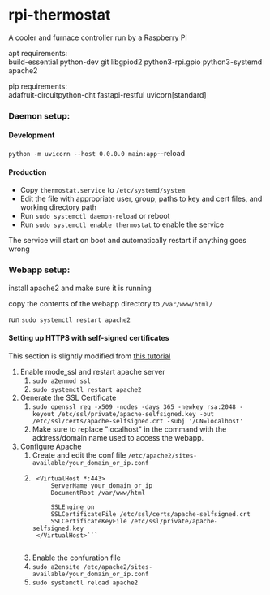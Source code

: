 # rpi-thermostat

A cooler and furnace controller run by a Raspberry Pi

apt requirements:  
build-essential python-dev git libgpiod2 python3-rpi.gpio python3-systemd apache2

pip requirements:  
adafruit-circuitpython-dht fastapi-restful uvicorn[standard] 

### Daemon setup:

#### Development

`python -m uvicorn --host 0.0.0.0 main:app`--reload

#### Production

- Copy `thermostat.service` to `/etc/systemd/system`
- Edit the file with appropriate user, group, paths to key and cert files, and working directory path
- Run `sudo systemctl daemon-reload` or reboot
- Run `sudo systemctl enable thermostat` to enable the service

The service will start on boot and automatically restart if anything goes wrong

### Webapp setup:

install apache2 and make sure it is running

copy the contents of the webapp directory to `/var/www/html/`

run `sudo systemctl restart apache2`

#### Setting up HTTPS with self-signed certificates
This section is slightly modified from [this tutorial](https://www.digitalocean.com/community/tutorials/how-to-create-a-self-signed-ssl-certificate-for-apache-in-ubuntu-16-04)

1. Enable mode_ssl and restart apache server
    1. `sudo a2enmod ssl`
    2. `sudo systemctl restart apache2`
2. Generate the SSL Certificate
    1. `sudo openssl req -x509 -nodes -days 365 -newkey rsa:2048 -keyout /etc/ssl/private/apache-selfsigned.key -out /etc/ssl/certs/apache-selfsigned.crt -subj '/CN=localhost'`
    2. Make sure to replace "localhost" in the command with the address/domain name used to access the webapp.
3. Configure Apache
    1. Create and edit the conf file `/etc/apache2/sites-available/your_domain_or_ip.conf`
    2. ```
        <VirtualHost *:443>
            ServerName your_domain_or_ip
            DocumentRoot /var/www/html

            SSLEngine on
            SSLCertificateFile /etc/ssl/certs/apache-selfsigned.crt
            SSLCertificateKeyFile /etc/ssl/private/apache-selfsigned.key
        </VirtualHost>```
    
    3. Enable the confuration file
      1. `sudo a2ensite /etc/apache2/sites-available/your_domain_or_ip.conf`
      2. `sudo systemctl reload apache2`

